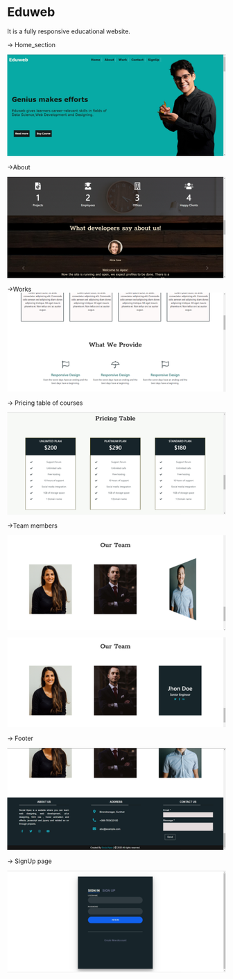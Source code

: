 # Eduweb
It is a fully responsive educational website.

-> Home_section

![#Home](https://github.com/Rati777669/Eduweb/blob/main/Image%204.jpg)

->About

![#sections](https://github.com/Rati777669/Eduweb/blob/main/Image%205.jpg)

->Works
![#works](https://github.com/Rati777669/Eduweb/blob/main/Screenshot%20(42).png)

-> Pricing table of courses

![#pricing](https://github.com/Rati777669/Eduweb/blob/main/Image%206.jpg)

->Team members

![](https://github.com/Rati777669/Eduweb/blob/main/Screenshot%20(40).png)

![](https://github.com/Rati777669/Eduweb/blob/main/Screenshot%20(41).png)

-> Footer

![#footer](https://github.com/Rati777669/Eduweb/blob/main/Image%209.jpg)

-> SignUp page

![#signup](https://github.com/Rati777669/Eduweb/blob/main/Image%2010.jpg)

